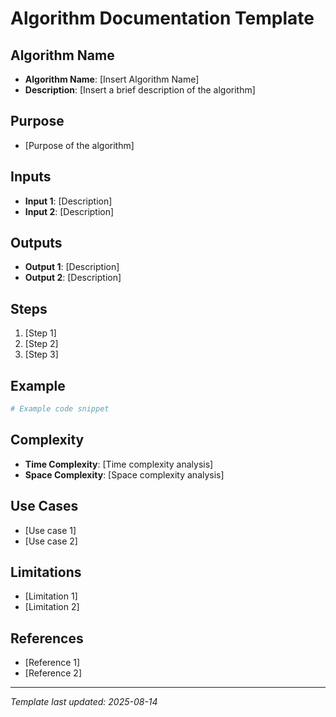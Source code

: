 # Algorithm Documentation Template

## Algorithm Name
- **Algorithm Name**: [Insert Algorithm Name]
- **Description**: [Insert a brief description of the algorithm]

## Purpose
- [Purpose of the algorithm]

## Inputs
- **Input 1**: [Description]
- **Input 2**: [Description]

## Outputs
- **Output 1**: [Description]
- **Output 2**: [Description]

## Steps
1. [Step 1]
2. [Step 2]
3. [Step 3]

## Example
```python
# Example code snippet
```

## Complexity
- **Time Complexity**: [Time complexity analysis]
- **Space Complexity**: [Space complexity analysis]

## Use Cases
- [Use case 1]
- [Use case 2]

## Limitations
- [Limitation 1]
- [Limitation 2]

## References
- [Reference 1]
- [Reference 2]

---

*Template last updated: 2025-08-14*
